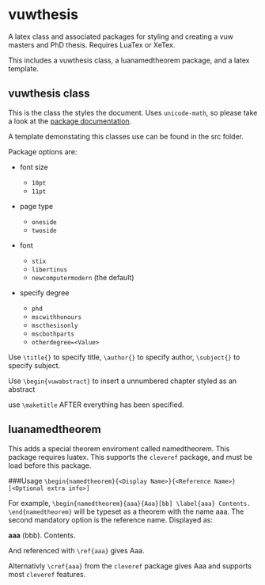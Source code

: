 # vuwthesis
A latex class and associated packages for styling and creating a vuw masters and PhD thesis. Requires LuaTex or XeTex.

This includes a vuwthesis class, a luanamedtheorem package, and a latex template.

## vuwthesis class
This is the class the styles the document. Uses `unicode-math`, so please take a look at the [package documentation](https://ctan.org/pkg/unicode-math).

A template demonstating this classes use can be found in the src folder.

Package options are:
* font size
  * `10pt`
  * `11pt`

* page type
  * `oneside`
  * `twoside`

* font
  * `stix`
  * `libertinus`
  * `newcomputermodern` (the default)

* specify degree
  * `phd`
  * `mscwithhonours`
  * `mscthesisonly`
  * `mscbothparts`
  * `otherdegree=<Value>`
  
 Use `\title{}` to specify title,
     `\author{}` to specify author,
     `\subject{}` to specify subject.

 Use `\begin{vuwabstract}` to insert a unnumbered chapter styled as an abstract

 use `\maketitle` AFTER everything has been specified.
 
 ## luanamedtheorem
 This adds a special theorem enviroment called namedtheorem. This package requires luatex. This supports the `cleveref` package, and must be load before this package.

###Usage
`\begin{namedtheorem}{<Display Name>}{<Reference Name>}[<Optional extra info>]`
 
 For example, `\begin{namedtheorem}{aaa}{Aaa}[bb] \label{aaa}
 Contents.
 \end{namedtheorem}` will be typeset as a theorem with the name aaa. The second mandatory option is the reference name. Displayed as: 
 
 **aaa** (bbb). Contents.
 
 And referenced with `\ref{aaa}` gives Aaa.
 
 Alternativly `\cref{aaa}` from the `cleveref` package gives Aaa and supports most `cleveref` features.
